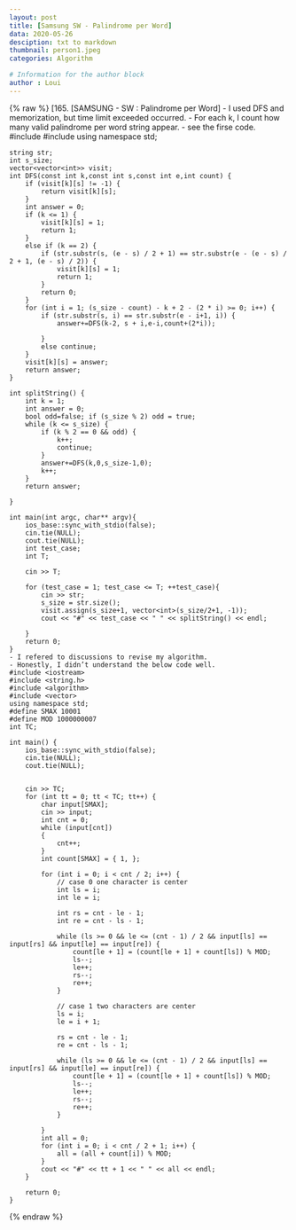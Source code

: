 ```yaml
---
layout: post
title: [Samsung SW - Palindrome per Word]
data: 2020-05-26
desciption: txt to markdown
thumbnail: person1.jpeg
categories: Algorithm

# Information for the author block
author : Loui
---
```


{% raw %}
	﻿[165. [SAMSUNG - SW : Palindrome per Word]
	- I used DFS and memorization, but time limit exceeded occurred.
	- For each k, I count how many valid palindrome per word string appear.
	- see the firse code.
	#include<iostream>
	#include<vector>
	using namespace std;
	
	
	string str;
	int s_size;
	vector<vector<int>> visit;
	int DFS(const int k,const int s,const int e,int count) {
		if (visit[k][s] != -1) {
			return visit[k][s];
		}
		int answer = 0;
		if (k <= 1) {
			visit[k][s] = 1;
			return 1;
		}
		else if (k == 2) {
			if (str.substr(s, (e - s) / 2 + 1) == str.substr(e - (e - s) / 2 + 1, (e - s) / 2)) {
				visit[k][s] = 1;
				return 1;
			} 
			return 0;
		}
		for (int i = 1; (s_size - count) - k + 2 - (2 * i) >= 0; i++) {
			if (str.substr(s, i) == str.substr(e - i+1, i)) {
				answer+=DFS(k-2, s + i,e-i,count+(2*i));
				
			}
			else continue;
		}
		visit[k][s] = answer;
		return answer;
	}
	
	int splitString() {
		int k = 1;
		int answer = 0;
		bool odd=false; if (s_size % 2) odd = true;
		while (k <= s_size) {
			if (k % 2 == 0 && odd) {
				k++;
				continue;
			}
			answer+=DFS(k,0,s_size-1,0);
			k++;
		}
		return answer;
	
	}
	
	int main(int argc, char** argv){
		ios_base::sync_with_stdio(false);
		cin.tie(NULL);
		cout.tie(NULL);
		int test_case;
		int T;
		
		cin >> T;
		
		for (test_case = 1; test_case <= T; ++test_case){
			cin >> str;
			s_size = str.size();
			visit.assign(s_size+1, vector<int>(s_size/2+1, -1));
			cout << "#" << test_case << " " << splitString() << endl;
	
		}
		return 0;
	}
	- I refered to discussions to revise my algorithm.
	- Honestly, I didn’t understand the below code well.
	#include <iostream>
	#include <string.h>
	#include <algorithm>
	#include <vector>
	using namespace std;
	#define SMAX 10001
	#define MOD 1000000007
	int TC;
	
	int main() {
		ios_base::sync_with_stdio(false);
		cin.tie(NULL);
		cout.tie(NULL);
	
	
		cin >> TC;
		for (int tt = 0; tt < TC; tt++) {
			char input[SMAX];
			cin >> input;
			int cnt = 0;
			while (input[cnt])
			{
				cnt++;
			}
			int count[SMAX] = { 1, };
	
			for (int i = 0; i < cnt / 2; i++) {
				// case 0 one character is center
				int ls = i;
				int le = i;
	
				int rs = cnt - le - 1;
				int re = cnt - ls - 1;
	
				while (ls >= 0 && le <= (cnt - 1) / 2 && input[ls] == input[rs] && input[le] == input[re]) {
					count[le + 1] = (count[le + 1] + count[ls]) % MOD;
					ls--;
					le++;
					rs--;
					re++;
				}
	
				// case 1 two characters are center
				ls = i;
				le = i + 1;
	
				rs = cnt - le - 1;
				re = cnt - ls - 1;
	
				while (ls >= 0 && le <= (cnt - 1) / 2 && input[ls] == input[rs] && input[le] == input[re]) {
					count[le + 1] = (count[le + 1] + count[ls]) % MOD;
					ls--;
					le++;
					rs--;
					re++;
				}
	
			}
			int all = 0;
			for (int i = 0; i < cnt / 2 + 1; i++) {
				all = (all + count[i]) % MOD;
			}
			cout << "#" << tt + 1 << " " << all << endl;
		}
	
		return 0;
	}
	
{% endraw %}
